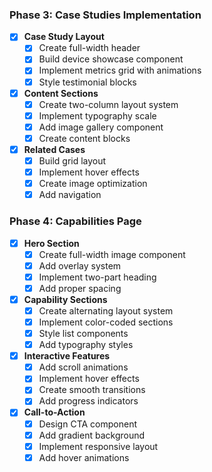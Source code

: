 ### Phase 3: Case Studies Implementation
- [x] **Case Study Layout**
    - [x] Create full-width header
    - [x] Build device showcase component
    - [x] Implement metrics grid with animations
    - [x] Style testimonial blocks

- [x] **Content Sections**
    - [x] Create two-column layout system
    - [x] Implement typography scale
    - [x] Add image gallery component
    - [x] Create content blocks

- [x] **Related Cases**
    - [x] Build grid layout
    - [x] Implement hover effects
    - [x] Create image optimization
    - [x] Add navigation

### Phase 4: Capabilities Page
- [x] **Hero Section**
    - [x] Create full-width image component
    - [x] Add overlay system
    - [x] Implement two-part heading
    - [x] Add proper spacing

- [x] **Capability Sections**
    - [x] Create alternating layout system
    - [x] Implement color-coded sections
    - [x] Style list components
    - [x] Add typography styles

- [x] **Interactive Features**
    - [x] Add scroll animations
    - [x] Implement hover effects
    - [x] Create smooth transitions
    - [x] Add progress indicators

- [x] **Call-to-Action**
    - [x] Design CTA component
    - [x] Add gradient background
    - [x] Implement responsive layout
    - [x] Add hover animations 